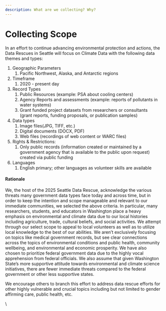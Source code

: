 ```yaml
---
description: What are we collecting? Why?
---
```


# Collecting Scope

In an effort to continue advancing environmental protection and actions, the Data Rescues in Seattle will focus on Climate Data with the following data themes and types:

1. Geographic Parameters
   1. Pacific Northwest, Alaska, and Antarctic regions
2. Timeframe
   1. 2020 - present day
3. Record Types
   1. Public Resources (example: PSA about cooling centers)
   2. Agency Reports and assessments (example: reports of pollutants in water systems)&#x20;
   3. Grant funded project datasets from researchers or consultants (grant reports, funding proposals, or publication samples)
4. Data types
   1. Image files(JPG, TIFF, etc.)
   2. Digital documents (DOCX, PDF)
   3. Web files (recordings of web content or WARC files)
5. Rights & Restrictions:&#x20;
   1. Only public records (information created or maintained by a government agency that is available to the public upon request) created via public funding
6. Languages
   1. English primary; other languages as volunteer skills are available

#### Rationale

We, the host of the 2025 Seattle Data Rescue, acknowledge the various threats many government data types face today and across time, but in order to keep the intention and scope manageable and relevant to our immediate communities, we selected the above criteria. In particular, many researchers, students, and educators in Washington place a heavy emphasis on environmental and climate data due to our local histories including agriculture, trade, cultural beliefs, and social activities. We attempt through our select scope to appeal to local volunteers as well as to utilize local knowledge to the best of our abilities. We aren’t exclusively focusing on topics like medical government records, but see clear connections across the topics of environmental conditions and public health, community wellbeing, and environmental and economic prosperity. We have also chosen to prioritize federal government data due to the highly vocal apprehension from federal officials. We also assume that given Washington State’s more supportive attitude towards environmental and climate science initiatives, there are fewer immediate threats compared to the federal government or other less supportive states.&#x20;

We encourage others to branch this effort to address data rescue efforts for other highly vulnerable and crucial topics including but not limited to gender affirming care, public health, etc.&#x20;

\
